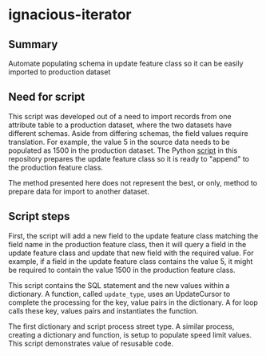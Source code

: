 # ignacious-iterator

## Summary
Automate populating schema in update feature class so it can be easily imported to production dataset

## Need for script
This script was developed out of a need to import records from one attribute table to a production dataset, where the two datasets have different schemas. Aside from differing schemas, the field values require translation. For example, the value 5 in the source data needs to be populated as 1500 in the production dataset. The Python [script](https://stackoverflow.com/questions/19314342/python-sqlalchemy-pass-parameters-in-connection-execute) in this repository prepares the update feature class so it is ready to "append" to the production feature class. 

The method presented here does not represent the best, or only, method to prepare data for import to another dataset. 

## Script steps

First, the script will add a new field to the update feature class matching the field name in the production feature class, then it will query a field in the update feature class and update that new field with the required value. For example, if a field in the update feature class contains the value 5, it might be required to contain the value 1500 in the production feature class.

This script contains the SQL statement and the new values within a dictionary. A function, called ```update_type```, uses an UpdateCursor to complete the processing for the key, value pairs in the dictionary.  A for loop calls these key, values pairs and instantiates the function.

The first dictionary and script process street type. A similar process, creating a dictionary and function, is setup to populate speed limit values. This script demonstrates value of resusable code.
